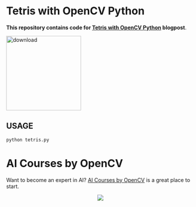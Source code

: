 # Tetris with OpenCV Python

**This repository contains code for [Tetris with OpenCV Python](https://www.learnopencv.com/tetris-with-opencv-python) blogpost**.

[<img src="https://learnopencv.com/wp-content/uploads/2022/07/download-button-e1657285155454.png" alt="download" width="200">](https://www.dropbox.com/sh/qa8utwtur6vevo3/AAB4tsRIKTxjrtQtT3QXrcn5a?dl=1)

## USAGE

```
python tetris.py
```

# AI Courses by OpenCV

Want to become an expert in AI? [AI Courses by OpenCV](https://opencv.org/courses/) is a great place to start. 

<a href="https://opencv.org/courses/">
<p align="center"> 
<img src="https://www.learnopencv.com/wp-content/uploads/2020/04/AI-Courses-By-OpenCV-Github.png">
</p>
</a>
